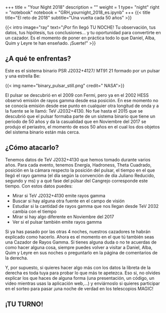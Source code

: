 +++
title = "Your Night 2018"
description = ""
weight = 1
type= "night"
right = "notebook"
notebook = "GRH_yournight_2018_es.ipynb"
+++
{{< title
    title="El reto de 2018"
    subtitle="Una vuelta cada 50 años" >}}

{{< intro
    image="ray"
    text="¡Por fin llegó TU NOCHE! Tu observación, tus datos, tus hipótesis, tus conclusiones... y tu oportunidad para convertirte en un cazador. Es el momento de poner en práctica todo lo que Daniel, Alba, Quim y Leyre te han enseñado. ¡Suerte!" >}}

## ¿A qué te enfrentas?

Este es el sistema binario PSR J2032+4127/ MT91 21 formado por un pulsar y una estrella Be:

{{< img name="binary_pulsar_still.png" credit=" NASA">}}


El pulsar se descubrió en el 2009 con Fermi, pero ya en el 2002 HESS observó emisión de rayos gamma desde esa posición. En ese momento no se conocía emisión desde ese punto en cualquier otra longitud de onda y a la fuente se le llamó: TeV J2032+4130. No fue hasta el 2015 que se descubrió  que el pulsar formaba parte de un sistema binario que tiene un periodo de 50 años y da la casualidad que en Noviembre del 2017 se produjo el periastro, el momento de esos 50 años en el cual los dos objetos del sistema binario están más cerca.


## ¿Cómo atacarlo?

Tenemos datos de TeV J2032+4130 que hemos tomado durante varios años. Para cada evento, tenemos Energía, Hadroness, Theta Cuadrado, posición en la cámara respecto la posición del pulsar, el tiempo en el que llegó el rayo gamma (el día según la convención de día Juliano Reducido, segundo y ms) y a qué  fase del púlsar del Cangrejo corresponde este tiempo. Con estos datos puedes:

- Mirar si TeV J2032+4130 emite rayos gamma
- Buscar si hay alguna otra fuente en el campo de visión
- Estudiar si la cantidad de rayos gamma que nos llegan desde TeV 2032 cambia con el tiempo
- Mirar si hay algo diferente en Noviembre del 2017
- Ver si el pulsar también emite rayos gamma

Si ya has pasado por las otras 4 noches, nuestros cazadores te habrán explicado como hacerlo. Ahora es el momento en el que tú también seas una Cazador de Rayos Gamma. Si tienes alguna duda o no te acuerdas de como hacer alguna cosa, siempre puedes volver a visitar a Daniel, Alba, Quim y Leyre en sus noches o preguntarlo en la página de comentarios de la derecha.

Y, por supuesto, si quieres hacer algo más con los datos la libreta de la derecha es toda tuya para probar lo que más te apetezca. Eso si, no olvides explicar los que haces de alguna forma (una presentación, un código, un video mientras usas la aplicación web,...) y enviárnoslo si quieres participar en el sorteo para pasar ¡una noche de verdad en los telescopios MAGIC!

## ¡TU TURNO!
